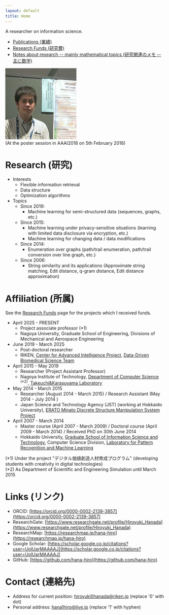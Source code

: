 ```yaml
---
layout: default
title: Home
---
```


A researcher on information science.

-   [Publications (業績)](publications/)
-   [Research Funds (研究費)](funds/)
-   [Notes about research --  mainly mathematical topics (研究関連のメモ -- 主に数学)](memo/)

![At the poster session in AAAI2018 on 5th February 2018](photo-aaai2018.jpg)  
(At the poster session in AAAI2018 on 5th February 2018)

# Research (研究)

-   Interests
    -   Flexible information retrieval
    -   Data structure
    -   Optimization algorithms
-   Topics
    -   Since 2019:
        -   Machine learning for semi-structured data (sequences, graphs, etc.)
    -   Since 2015:
        -   Machine learning under privacy-sensitive situations (learning with limited data disclosure via encryption, etc.)
        -   Machine learning for changing data / data modifications
    -   Since 2014:
        -   Enumeration over graphs (path/trail enumeration, path/trail conversion over line graph, etc.)
    -   Since 2006:
        -   String similarity and its applications (Approximate string matching, Edit distance, q-gram distance, Edit distance approximation)

# Affiliation (所属)

See the [Research Funds](funds/) page for the projects which I received funds.

-   April 2025 - PRESENT
    -   Project associate professor (\*1)
    -   Nagoya University, Graduate School of Engineering, Divisions of Mechanical and Aerospace Engineering
-   June 2019 - March 2025
    -   Post-doctoral researcher
    -   RIKEN, [Center for Advanced Intelligence Project](https://aip.riken.jp/), [Data-Driven Biomedical Science Team](https://www.riken.jp/en/research/labs/aip/goalorient_tech/datadrive_biomed/)
-   April 2015 - May 2019
    -   Researcher (Project Assistant Professor)
    -   Nagoya Institute of Technology, [Department of Computer Science](http://www.cs.nitech.ac.jp/) <sup>(\*2)</sup>, [Takeuchi&Karasuyama Laboratory](http://www-als.ics.nitech.ac.jp/)
-   May 2014 - March 2015
    -   Researcher (August 2014 - March 2015) / Research Assistant (May 2014 - July 2014 )
    -   Japan Science and Technology Agency (JST) (working at Hokkaido University), [ERATO Minato Discrete Structure Manipulation System Project](http://web.archive.org/web/20210617055940/http://www-erato.ist.hokudai.ac.jp/)
-   April 2007 - March 2014
    -   Master course (April 2007 - March 2009) / Doctoral course (April 2009 - March 2014) / Received PhD on 30th June 2014
    -   Hokkaido University, [Graduate School of Information Science and Technology](https://www.ist.hokudai.ac.jp/), Computer Science Division, [Laboratory for Pattern Recognition and Machine Learning](http://prml.main.ist.hokudai.ac.jp/)

(\*1) Under the project "デジタル価値創造人材育成プログラム" (developing students with creativity in digital technologies)  
(\*2) As Department of Scientific and Engineering Simulation until March 2015  

# Links (リンク)

-   ORCID: [https://orcid.org/0000-0002-2139-3857](https://orcid.org/0000-0002-2139-3857)
-   ResearchGate: [https://www.researchgate.net/profile/Hiroyuki_Hanada](https://www.researchgate.net/profile/Hiroyuki_Hanada)
-   ResearchMap: [https://researchmap.jp/hana-hiro](https://researchmap.jp/hana-hiro)
-   Google Scholar: [https://scholar.google.co.jp/citations?user=UolUarMAAAAJ](https://scholar.google.co.jp/citations?user=UolUarMAAAAJ)
-   GitHub: [https://github.com/hana-hiro](https://github.com/hana-hiro)

# Contact (連絡先) 

-   Address for current position: hiroyuki0hanada@riken.jp (replace '0' with dot)
-   Personal address: hana1hiro@live.jp (replace '1' with hyphen)
